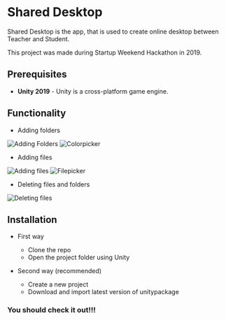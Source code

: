 # Shared Desktop

Shared Desktop is the app, that is used to create online desktop between Teacher and Student.

This project was made during Startup Weekend Hackathon in 2019.

## Prerequisites
- **Unity 2019** - Unity is a cross-platform game engine.

## Functionality

- Adding folders

![Adding Folders](https://i.imgur.com/ikBwgjt.png)
![Colorpicker](https://i.imgur.com/EsWwESC.png)

- Adding files

![Adding files](https://i.imgur.com/sl8P26V.png)
![Filepicker](https://i.imgur.com/jNLBe4Q.png)

- Deleting files and folders

![Deleting files](https://i.imgur.com/WlULKra.png)

## Installation

- First way 
  - Clone the repo
  - Open the project folder using Unity

- Second way (recommended)
  - Create a new project
  - Download and import latest version of unitypackage

### You should check it out!!!
